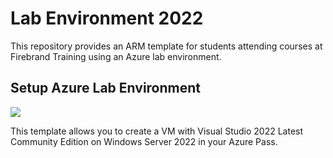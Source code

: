 # Lab Environment 2022

This repository provides an ARM template for students attending courses at Firebrand Training using an Azure lab environment.

## Setup Azure Lab Environment

<a href="https://portal.azure.com/#create/Microsoft.Template/uri/https%3A%2F%2Fraw.githubusercontent.com%2FSJaschinski%2FLabEnv2022%2Fwin11%2Ftemplate.json" target="_blank">
    <img src="https://aka.ms/deploytoazurebutton"/>
</a>

This template allows you to create a VM with Visual Studio 2022 Latest Community Edition on Windows Server 2022 in your Azure Pass.
